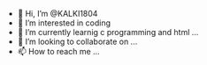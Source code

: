 - 👋 Hi, I’m @KALKI1804
- 👀 I’m interested in coding
- 🌱 I’m currently learnig c programming and html ...
- 💞️ I’m looking to collaborate on ...
- 📫 How to reach me ...

<!---
KALKI1804/KALKI1804 is a ✨ special ✨ repository because its `README.md` (this file) appears on your GitHub profile.
You can click the Preview link to take a look at your changes.
--->
